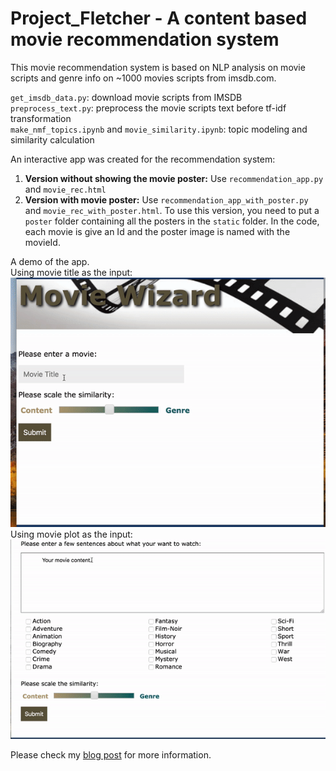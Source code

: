 # Project_Fletcher - A content based movie recommendation system
This movie recommendation system is based on NLP analysis on movie scripts and genre info on ~1000 movies scripts from imsdb.com. 

`get_imsdb_data.py`: download movie scripts from IMSDB  
`preprocess_text.py`: preprocess the movie scripts text before tf-idf transformation  
`make_nmf_topics.ipynb` and `movie_similarity.ipynb`: topic modeling and similarity calculation   

An interactive app was created for the recommendation system:
1. **Version without showing the movie poster:** Use `recommendation_app.py` and `movie_rec.html`
2. **Version with movie poster:** Use `recommendation_app_with_poster.py` and `movie_rec_with_poster.html`. To use this version, you need to put a `poster` folder containing all the posters in the `static` folder. In the code, each movie is give an Id and the poster image is named with the movieId. 

A demo of the app.  
Using movie title as the input:    
<img src='img/rec_by_title.gif' img>  
Using movie plot as the input:    
<img src='img/rec_by_text.gif' img>  

Please check my [blog post](https://caiy7.github.io/content-based-rec-system/) for more information.  
